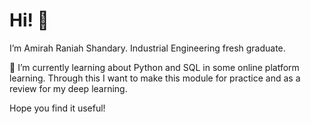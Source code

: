 # Hi! 👋
I’m Amirah Raniah Shandary. Industrial Engineering fresh graduate. 

👀 I’m currently learning about Python and SQL in some online platform learning. 
Through this I want to make this module for practice and as a review for my deep learning.

Hope you find it useful! 

<!---
- 👀 I’m interested in ...
- 🌱 I’m currently learning about Python and SQL in some online platform learning. Through this I want to make this module for practice and as a review for my deep learning.
- 💞️ I’m looking to collaborate on ...
- 📫 Find me at>
--->

<!---
amirahshandary/amirahshandary is a ✨ special ✨ repository because its `README.md` (this file) appears on your GitHub profile.
You can click the Preview link to take a look at your changes.
--->
